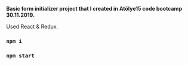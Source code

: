 **Basic form initializer project that I created in Atölye15 code bootcamp 30.11.2019.**

Used React & Redux.

### `npm i`

### `npm start`
